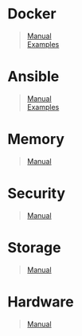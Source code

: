 # Docker
> [Manual](https://github.com/Kabanus/nix/blob/master/content/manuals/docker.md)  
> [Examples](https://github.com/Kabanus/nix/tree/master/content/examples/docker)
# Ansible
> [Manual](https://github.com/Kabanus/nix/blob/master/content/manuals/docker.md)  
> [Examples](https://github.com/Kabanus/nix/tree/master/content/examples/ansible)
# Memory
> [Manual](https://github.com/Kabanus/nix/blob/master/content/manuals/memory.md)
# Security
> [Manual](https://github.com/Kabanus/nix/blob/master/content/manuals/security.md)
# Storage
> [Manual](https://github.com/Kabanus/nix/blob/master/content/manuals/storage.md)
# Hardware
> [Manual](https://github.com/Kabanus/nix/blob/master/content/manuals/hardware.md)
